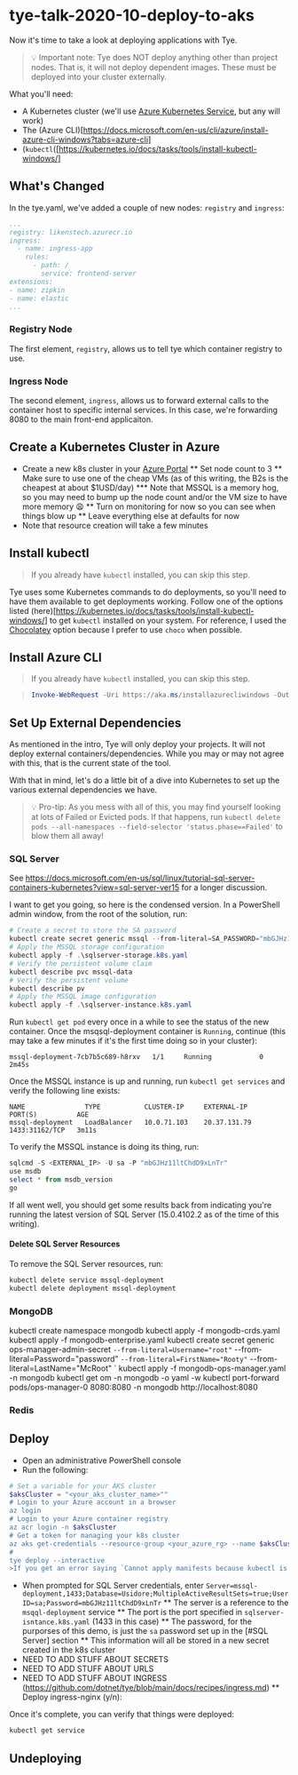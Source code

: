 
# tye-talk-2020-10-deploy-to-aks
Now it's time to take a look at deploying applications with Tye.

> :bulb: Important note: Tye does NOT deploy anything other than project nodes.  That is, it will not deploy dependent images.  These must be deployed into your cluster externally.

What you'll need:
* A Kubernetes cluster (we'll use [Azure Kubernetes Service](https://azure.microsoft.com/en-us/topic/what-is-kubernetes/), but any will work)
* The (Azure CLI)[https://docs.microsoft.com/en-us/cli/azure/install-azure-cli-windows?tabs=azure-cli]
* (`kubectl`([https://kubernetes.io/docs/tasks/tools/install-kubectl-windows/]

## What's Changed
In the tye.yaml, we've added a couple of new nodes: `registry` and `ingress`:
```yaml
...
registry: likenstech.azurecr.io
ingress:
  - name: ingress-app
    rules:
      - path: /
        service: frontend-server
extensions:
- name: zipkin
- name: elastic
...
```

### Registry Node
The first element, `registry`, allows us to tell tye which container registry to use.

### Ingress Node
The second element, `ingress`, allows us to forward external calls to the container host to specific internal services.  In this case, we're forwarding 8080 to the main front-end applicaiton.

## Create a Kubernetes Cluster in Azure
* Create a new k8s cluster in your [Azure Portal](https://portal.azure.com)
** Set node count to 3
** Make sure to use one of the cheap VMs (as of this writing, the B2s is the cheapest at about $1USD/day)
*** Note that MSSQL is a memory hog, so you may need to bump up the node count and/or the VM size to have more memory :weary:
** Turn on monitoring for now so you can see when things blow up
** Leave everything else at defaults for now
* Note that resource creation will take a few minutes

## Install kubectl
>If you already have `kubectl` installed, you can skip this step.

Tye uses some Kubernetes commands to do deployments, so you'll need to have them available to get deployments working.
Follow one of the options listed (here)[https://kubernetes.io/docs/tasks/tools/install-kubectl-windows/] to get `kubectl` installed on your system.  For reference, I used the [Chocolatey](https://chocolatey.org) option because I prefer to use `choco` when possible.

## Install Azure CLI
>If you already have `kubectl` installed, you can skip this step.

>```powershell
>Invoke-WebRequest -Uri https://aka.ms/installazurecliwindows -OutFile .\AzureCLI.msi; Start-Process msiexec.exe -Wait -ArgumentList '/I AzureCLI.msi /quiet'; rm .\AzureCLI.msi
>```

## Set Up External Dependencies
As mentioned in the intro, Tye will only deploy your projects.  It will not deploy external containers/dependencies.  While you may or may not agree with this, that is the current state of the tool.

With that in mind, let's do a little bit of a dive into Kubernetes to set up the various external dependencies we have.

> :bulb: Pro-tip: As you mess with all of this, you may find yourself looking at lots of Failed or Evicted pods.  If that happens, run `kubectl delete pods --all-namespaces --field-selector 'status.phase==Failed'` to blow them all away!

### SQL Server
See https://docs.microsoft.com/en-us/sql/linux/tutorial-sql-server-containers-kubernetes?view=sql-server-ver15 for a longer discussion.

I want to get you going, so here is the condensed version.  In a PowerShell admin window, from the root of the solution, run:

```powershell
# Create a secret to store the SA password
kubectl create secret generic mssql --from-literal=SA_PASSWORD="mbGJHz11ltChdD9xLnTr"
# Apply the MSSQL storage configuration
kubectl apply -f .\sqlserver-storage.k8s.yaml
# Verify the persistent volume claim
kubectl describe pvc mssql-data
# Verify the persistent volume
kubectl describe pv
# Apply the MSSQL image configuration
kubectl apply -f .\sqlserver-instance.k8s.yaml
```

Run `kubectl get pod` every once in a while to see the status of the new container.  Once the msqsql-deployment container is `Running`, continue (this may take a few minutes if it's the first time doing so in your cluster):
```text
mssql-deployment-7cb7b5c689-h8rxv   1/1     Running            0          2m45s
```

Once the MSSQL instance is up and running, run `kubectl get services` and verify the following line exists:
```text
NAME               TYPE           CLUSTER-IP     EXTERNAL-IP    PORT(S)          AGE
mssql-deployment   LoadBalancer   10.0.71.103    20.37.131.79   1433:31162/TCP   3m11s
```

To verify the MSSQL instance is doing its thing, run:
```powershell
sqlcmd -S <EXTERNAL_IP> -U sa -P "mbGJHz11ltChdD9xLnTr"
use msdb
select * from msdb_version
go
```

If all went well, you should get some results back from indicating you're running the latest version of SQL Server (15.0.4102.2 as of the time of this writing).

#### Delete SQL Server Resources
To remove the SQL Server resources, run:

```powershell
kubectl delete service mssql-deployment 
kubectl delete deployment mssql-deployment 
```

### MongoDB
kubectl create namespace mongodb
kubectl apply -f mongodb-crds.yaml
kubectl apply -f mongodb-enterprise.yaml
kubectl create secret generic ops-manager-admin-secret `
  --from-literal=Username="root" `
  --from-literal=Password="password" `
  --from-literal=FirstName="Rooty" `
  --from-literal=LastName="McRoot" `
kubectl apply -f mongodb-ops-manager.yaml -n mongodb
kubectl get om -n mongodb -o yaml -w
kubectl port-forward pods/ops-manager-0 8080:8080 -n mongodb
http://localhost:8080
### Redis

## Deploy
* Open an administrative PowerShell console
* Run the following:
```powershell
# Set a variable for your AKS cluster
$aksCluster = "<your_aks_cluster_name>""
# Login to your Azure account in a browser
az login 
# Login to your Azure container registry
az acr login -n $aksCluster
# Get a token for managing your k8s cluster
az aks get-credentials --resource-group <your_azure_rg> --name $aksCluster
#
tye deploy --interactive
>If you get an error saying `Cannot apply manifests because kubectl is not installed.`, please follow the steps above to install `kubectl`.
```
* When prompted for SQL Server credentials, enter `Server=mssql-deployment,1433;Database=Usidore;MultipleActiveResultSets=true;User ID=sa;Password=mbGJHz11ltChdD9xLnTr`
** The server is a reference to the `msqql-deployment` service
** The port is the port specified in `sqlserver-isntance.k8s.yaml` (1433 in this case)
** The password, for the purporses of this demo, is just the `sa` password set up in the [#SQL Server] section
** This information will all be stored in a new secret created in the k8s cluster
* NEED TO ADD STUFF ABOUT SECRETS
* NEED TO ADD STUFF ABOUT URLS
* NEED TO ADD STUFF ABOUT INGRESS (https://github.com/dotnet/tye/blob/main/docs/recipes/ingress.md)
** Deploy ingress-nginx (y/n):

Once it's complete, you can verify that things were deployed:
```powershell
kubectl get service
```



## Undeploying
